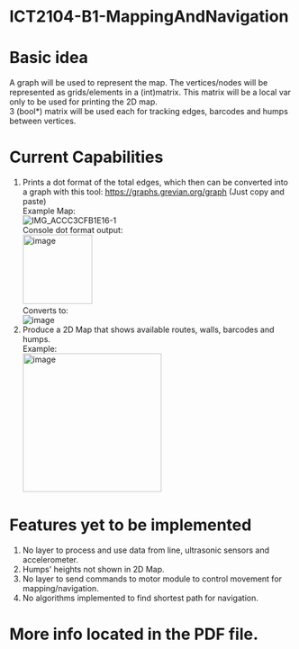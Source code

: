 # ICT2104-B1-MappingAndNavigation

# Basic idea
A graph will be used to represent the map. The vertices/nodes will be represented as grids/elements in a (int)matrix. This matrix will be a local var only to be used for printing the 2D map.<br>
3 (bool*) matrix will be used each for tracking edges, barcodes and humps between vertices.<br>

# Current Capabilities
1) Prints a dot format of the total edges, which then can be converted into a graph with this tool: https://graphs.grevian.org/graph (Just copy and paste)<br>
Example Map:<br>
![IMG_ACCC3CFB1E16-1](https://user-images.githubusercontent.com/93698724/197352395-e59d304e-b46f-4f74-bf84-848a1aad0a2f.jpeg)<br>
Console dot format output:<br>
<img width="123" alt="image" src="https://user-images.githubusercontent.com/93698724/197350751-34018022-9ae7-409d-9663-726affc9624d.png"><br>
Converts to:<br>
![image](https://user-images.githubusercontent.com/93698724/197350318-d0758162-660f-4b9d-8ea0-16ab3db19f8e.png)<br>
2) Produce a 2D Map that shows available routes, walls, barcodes and humps.<br>
Example:<br>
<img width="246" alt="image" src="https://user-images.githubusercontent.com/93698724/197350332-001c16e8-2ee0-4604-ac2d-a1e74d3f4042.png"><br>
# Features yet to be implemented
1) No layer to process and use data from line, ultrasonic sensors and accelerometer.
2) Humps' heights not shown in 2D Map.
3) No layer to send commands to motor module to control movement for mapping/navigation.
4) No algorithms implemented to find shortest path for navigation.


# More info located in the PDF file.
